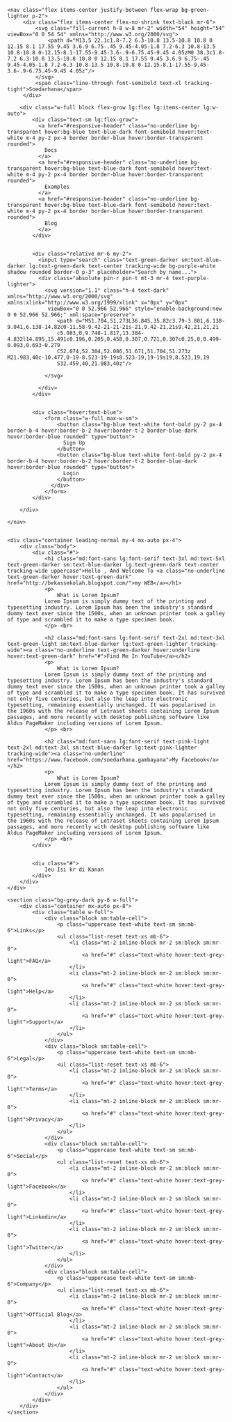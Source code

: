 <!DOCTYPE html>
<html>
<head>
	<title>TailwindCSS</title>
	<meta charset="utf-8">
	<meta name="viewport" content="width=device-width, user-scalable=no, initial-scale=1.0, maximum-scale=1.0, minimum-scale=1.0,">
	<title>{% block title %}Django Boards{% endblock %}</title>
	<link href="https://cdn.jsdelivr.net/npm/tailwindcss/dist/tailwind.min.css" rel="stylesheet">
</head>
<body class="bg-grey-lightest ml-20 mr-20 mt-5">

	<nav class="flex items-center justify-between flex-wrap bg-green-lighter p-2">
         <div class="flex items-center flex-no-shrink text-black mr-6">
             <svg class="fill-current h-8 w-8 mr-2" width="54" height="54" viewBox="0 0 54 54" xmlns="http://www.w3.org/2000/svg">
                 <path d="M13.5 22.1c1.8-7.2 6.3-10.8 13.5-10.8 10.8 0 12.15 8.1 17.55 9.45 3.6.9 6.75-.45 9.45-4.05-1.8 7.2-6.3 10.8-13.5 10.8-10.8 0-12.15-8.1-17.55-9.45-3.6-.9-6.75.45-9.45 4.05zM0 38.3c1.8-7.2 6.3-10.8 13.5-10.8 10.8 0 12.15 8.1 17.55 9.45 3.6.9 6.75-.45 9.45-4.05-1.8 7.2-6.3 10.8-13.5 10.8-10.8 0-12.15-8.1-17.55-9.45-3.6-.9-6.75.45-9.45 4.05z"/>
             </svg>
             <span class="line-through font-semibold text-xl tracking-tight">Soedarhana</span>
         </div>

        <div class="w-full block flex-grow lg:flex lg:items-center lg:w-auto">
            <div class="text-sm lg:flex-grow">
              <a href="#responsive-header" class="no-underline bg-transparent hover:bg-blue text-blue-dark font-semibold hover:text-white m-4 py-2 px-4 border border-blue hover:border-transparent rounded">
                Docs
              </a>
              <a href="#responsive-header" class="no-underline bg-transparent hover:bg-blue text-blue-dark font-semibold hover:text-white m-4 py-2 px-4 border border-blue hover:border-transparent rounded">
                Examples
              </a>
              <a href="#responsive-header" class="no-underline bg-transparent hover:bg-blue text-blue-dark font-semibold hover:text-white m-4 py-2 px-4 border border-blue hover:border-transparent rounded">
                Blog
              </a>
            </div>


            <div class="relative mr-6 my-2">
              <input type="search" class="text-green-darker sm:text-blue-darker lg:text-green-dark text-center tracking-wide bg-purple-white shadow rounded border-0 p-3" placeholder="Search by name...">
              <div class="absolute pin-r pin-t mt-3 mr-4 text-purple-lighter">
                <svg version="1.1" class="h-4 text-dark" xmlns="http://www.w3.org/2000/svg" xmlns:xlink="http://www.w3.org/1999/xlink" x="0px" y="0px"
                 viewBox="0 0 52.966 52.966" style="enable-background:new 0 0 52.966 52.966;" xml:space="preserve">
                    <path d="M51.704,51.273L36.845,35.82c3.79-3.801,6.138-9.041,6.138-14.82c0-11.58-9.42-21-21-21s-21,9.42-21,21s9.42,21,21,21
                    c5.083,0,9.748-1.817,13.384-4.832l14.895,15.491c0.196,0.205,0.458,0.307,0.721,0.307c0.25,0,0.499-0.093,0.693-0.279
                    C52.074,52.304,52.086,51.671,51.704,51.273z M21.983,40c-10.477,0-19-8.523-19-19s8.523-19,19-19s19,8.523,19,19
                    S32.459,40,21.983,40z"/>

                </svg>

              </div>
            </div>


            <div class="hover:text-blue">
                <form class="w-full max-w-sm">
                    <button class="bg-blue text-white font-bold py-2 px-4 border-b-4 hover:border-b-2 hover:border-t-2 border-blue-dark hover:border-blue rounded" type="button">
                      Sign Up
                    </button>
                    <button class="bg-blue text-white font-bold py-2 px-4 border-b-4 hover:border-b-2 hover:border-t-2 border-blue-dark hover:border-blue rounded" type="button">
                      Login
                    </button>
                  </div>
                </form>
            </div>

        </div>

    </nav>


    <div class="container leading-normal my-4 mx-auto px-4">
        <div class="body">
            <div class="#">
                <h1 class="md:font-sans lg:font-serif text-3xl md:text-5xl text-green-darker sm:text-blue-darker lg:text-green-dark text-center tracking-wide uppercase">Hello , And Welcome To <a class="no-underline text-green-darker hover:text-green-dark" href="http://bekassekolah.blogspot.com/">my WEB</a></h1>
                <p>
                    What is Lorem Ipsum?
                Lorem Ipsum is simply dummy text of the printing and typesetting industry. Lorem Ipsum has been the industry's standard dummy text ever since the 1500s, when an unknown printer took a galley of type and scrambled it to make a type specimen book.
                </p> <br>

                <h2 class="md:font-sans lg:font-serif text-2xl md:text-3xl text-green-light sm:text-blue-darker lg:text-green-lighter tracking-wide"><a class="no-underline text-green-darker hover:underline hover:text-green-dark" href="#">Find Me In YouTube</a></h2>
                <p>
                    What is Lorem Ipsum?
                Lorem Ipsum is simply dummy text of the printing and typesetting industry. Lorem Ipsum has been the industry's standard dummy text ever since the 1500s, when an unknown printer took a galley of type and scrambled it to make a type specimen book. It has survived not only five centuries, but also the leap into electronic typesetting, remaining essentially unchanged. It was popularised in the 1960s with the release of Letraset sheets containing Lorem Ipsum passages, and more recently with desktop publishing software like Aldus PageMaker including versions of Lorem Ipsum.
                </p> <br>

                <h2 class="md:font-sans lg:font-serif text-pink-light text-2xl md:text-3xl sm:text-blue-darker lg:text-pink-lighter tracking-wide"><a class="no-underline" href="https://www.facebook.com/soedarhana.gambayana">My Facebook</a></h2>
                <p>
                    What is Lorem Ipsum?
                Lorem Ipsum is simply dummy text of the printing and typesetting industry. Lorem Ipsum has been the industry's standard dummy text ever since the 1500s, when an unknown printer took a galley of type and scrambled it to make a type specimen book. It has survived not only five centuries, but also the leap into electronic typesetting, remaining essentially unchanged. It was popularised in the 1960s with the release of Letraset sheets containing Lorem Ipsum passages, and more recently with desktop publishing software like Aldus PageMaker including versions of Lorem Ipsum.
                </p> <br>
            </div>


            <div class="#">
                Ieu Isi kr di Kanan
            </div>
        </div>
    </div>

    <section class="bg-grey-dark py-6 w-full">
        <div class="container mx-auto px-8">
            <div class="table w-full">
                <div class="block sm:table-cell">
                    <p class="uppercase text-white text-sm sm:mb-6">Links</p>
                    <ul class="list-reset text-xs mb-6">
                        <li class="mt-2 inline-block mr-2 sm:block sm:mr-0">
                            <a href="#" class="text-white hover:text-grey-light">FAQ</a>
                        </li>
                        <li class="mt-2 inline-block mr-2 sm:block sm:mr-0">
                            <a href="#" class="text-white hover:text-grey-light">Help</a>
                        </li>
                        <li class="mt-2 inline-block mr-2 sm:block sm:mr-0">
                            <a href="#" class="text-white hover:text-grey-light">Support</a>
                        </li>
                    </ul>
                </div>
                <div class="block sm:table-cell">
                    <p class="uppercase text-white text-sm sm:mb-6">Legal</p>
                    <ul class="list-reset text-xs mb-6">
                        <li class="mt-2 inline-block mr-2 sm:block sm:mr-0">
                            <a href="#" class="text-white hover:text-grey-light">Terms</a>
                        </li>
                        <li class="mt-2 inline-block mr-2 sm:block sm:mr-0">
                            <a href="#" class="text-white hover:text-grey-light">Privacy</a>
                        </li>
                    </ul>
                </div>
                <div class="block sm:table-cell">
                    <p class="uppercase text-white text-sm sm:mb-6">Social</p>
                    <ul class="list-reset text-xs mb-6">
                        <li class="mt-2 inline-block mr-2 sm:block sm:mr-0">
                            <a href="#" class="text-white hover:text-grey-light">Facebook</a>
                        </li>
                        <li class="mt-2 inline-block mr-2 sm:block sm:mr-0">
                            <a href="#" class="text-white hover:text-grey-light">Linkedin</a>
                        </li>
                        <li class="mt-2 inline-block mr-2 sm:block sm:mr-0">
                            <a href="#" class="text-white hover:text-grey-light">Twitter</a>
                        </li>
                    </ul>
                </div>
                <div class="block sm:table-cell">
                    <p class="uppercase text-white text-sm sm:mb-6">Company</p>
                    <ul class="list-reset text-xs mb-6">
                        <li class="mt-2 inline-block mr-2 sm:block sm:mr-0">
                            <a href="#" class="text-white hover:text-grey-light">Official Blog</a>
                        </li>
                        <li class="mt-2 inline-block mr-2 sm:block sm:mr-0">
                            <a href="#" class="text-white hover:text-grey-light">About Us</a>
                        </li>
                        <li class="mt-2 inline-block mr-2 sm:block sm:mr-0">
                            <a href="#" class="text-white hover:text-grey-light">Contact</a>
                        </li>
                    </ul>
                </div>
            </div>
        </div>
    </section>

</body>
</html>
